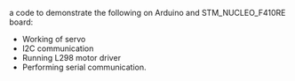  a code to demonstrate the following on Arduino and
STM_NUCLEO_F410RE board:
* Working of servo
* I2C communication
* Running L298 motor driver
* Performing serial communication. 
